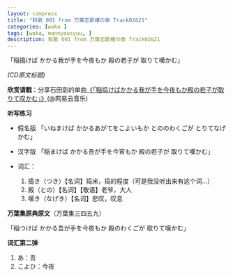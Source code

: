 ```yaml
---
layout: compress
title: "和歌 001 from 万葉恋歌椿の章 Track02&21"
categories: [waka ]
tags: [waka, mannyousyuu, ]
description: 和歌 001 from 万葉恋歌椿の章 Track02&21
---
```

「稲搗けば かかる我が手を今夜もか 殿の若子が 取りて嘆かむ」

*(CD原文标题)*


**欣赏请戳**：分享石田彰的单曲[《「稲捣けばかかる我が手を今夜もか殿の若子が取りて叹かむ」》](http://music.163.com/song/416107/ )(@网易云音乐)

**听写练习**

  - 假名版
「いねまけば かかるあがてをこよいもか とののわくごが とりてなげかむ」

  - 汉字版
「稲まけば かかる吾が手を今宵もか 殿の若子が 取りて嘆かむ」

  - 词汇：

     1. 搗き（つき）【名词】捣米，捣的程度（可是我没听出来有这个词...）
     2.  殿（との）【名词】【敬语】老爷，大人
     3. 嘆き（なげき）【名词】悲叹，叹息

**万葉集原典原文**（万葉集三四五九）

﻿「稲つけば かかる吾が手を今夜もか 殿のわくごが 取りて嘆かむ」


**词汇第二弹**

1. あ：吾
2. こよひ：今夜